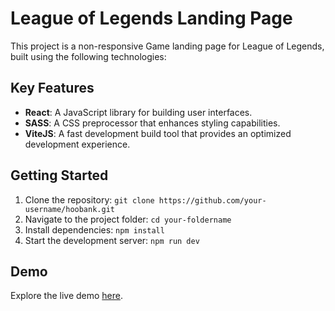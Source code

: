 # League of Legends Landing Page

This project is a non-responsive Game landing page for League of Legends, built using the following technologies:

## Key Features
- **React**: A JavaScript library for building user interfaces.
- **SASS**: A CSS preprocessor that enhances styling capabilities.
- **ViteJS**: A fast development build tool that provides an optimized development experience.

## Getting Started
1. Clone the repository: `git clone https://github.com/your-username/hoobank.git`
2. Navigate to the project folder: `cd your-foldername`
3. Install dependencies: `npm install`
4. Start the development server: `npm run dev`

## Demo
Explore the live demo [here](https://leagueoflegendsorg.netlify.app/).

